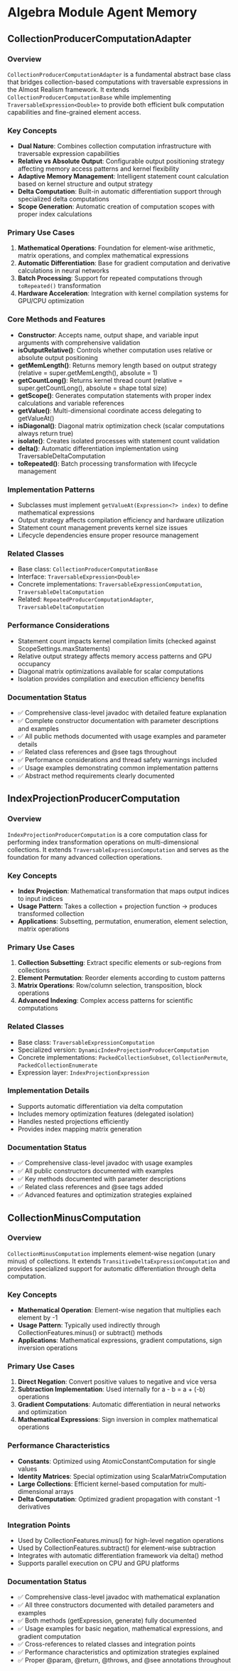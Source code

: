 # Algebra Module Agent Memory

## CollectionProducerComputationAdapter

### Overview
`CollectionProducerComputationAdapter` is a fundamental abstract base class that bridges collection-based computations with traversable expressions in the Almost Realism framework. It extends `CollectionProducerComputationBase` while implementing `TraversableExpression<Double>` to provide both efficient bulk computation capabilities and fine-grained element access.

### Key Concepts
- **Dual Nature**: Combines collection computation infrastructure with traversable expression capabilities
- **Relative vs Absolute Output**: Configurable output positioning strategy affecting memory access patterns and kernel flexibility
- **Adaptive Memory Management**: Intelligent statement count calculation based on kernel structure and output strategy
- **Delta Computation**: Built-in automatic differentiation support through specialized delta computations
- **Scope Generation**: Automatic creation of computation scopes with proper index calculations

### Primary Use Cases
1. **Mathematical Operations**: Foundation for element-wise arithmetic, matrix operations, and complex mathematical expressions
2. **Automatic Differentiation**: Base for gradient computation and derivative calculations in neural networks
3. **Batch Processing**: Support for repeated computations through `toRepeated()` transformation
4. **Hardware Acceleration**: Integration with kernel compilation systems for GPU/CPU optimization

### Core Methods and Features
- **Constructor**: Accepts name, output shape, and variable input arguments with comprehensive validation
- **isOutputRelative()**: Controls whether computation uses relative or absolute output positioning
- **getMemLength()**: Returns memory length based on output strategy (relative = super.getMemLength(), absolute = 1)
- **getCountLong()**: Returns kernel thread count (relative = super.getCountLong(), absolute = shape total size)
- **getScope()**: Generates computation statements with proper index calculations and variable references
- **getValue()**: Multi-dimensional coordinate access delegating to getValueAt()
- **isDiagonal()**: Diagonal matrix optimization check (scalar computations always return true)
- **isolate()**: Creates isolated processes with statement count validation
- **delta()**: Automatic differentiation implementation using TraversableDeltaComputation
- **toRepeated()**: Batch processing transformation with lifecycle management

### Implementation Patterns
- Subclasses must implement `getValueAt(Expression<?> index)` to define mathematical expressions
- Output strategy affects compilation efficiency and hardware utilization
- Statement count management prevents kernel size issues
- Lifecycle dependencies ensure proper resource management

### Related Classes
- Base class: `CollectionProducerComputationBase`
- Interface: `TraversableExpression<Double>`
- Concrete implementations: `TraversableExpressionComputation`, `TraversableDeltaComputation`
- Related: `RepeatedProducerComputationAdapter`, `TraversableDeltaComputation`

### Performance Considerations
- Statement count impacts kernel compilation limits (checked against ScopeSettings.maxStatements)
- Relative output strategy affects memory access patterns and GPU occupancy
- Diagonal matrix optimizations available for scalar computations
- Isolation provides compilation and execution efficiency benefits

### Documentation Status
- ✅ Comprehensive class-level javadoc with detailed feature explanation
- ✅ Complete constructor documentation with parameter descriptions and examples
- ✅ All public methods documented with usage examples and parameter details
- ✅ Related class references and @see tags throughout
- ✅ Performance considerations and thread safety warnings included
- ✅ Usage examples demonstrating common implementation patterns
- ✅ Abstract method requirements clearly documented

## IndexProjectionProducerComputation

### Overview
`IndexProjectionProducerComputation` is a core computation class for performing index transformation operations on multi-dimensional collections. It extends `TraversableExpressionComputation` and serves as the foundation for many advanced collection operations.

### Key Concepts
- **Index Projection**: Mathematical transformation that maps output indices to input indices
- **Usage Pattern**: Takes a collection + projection function → produces transformed collection
- **Applications**: Subsetting, permutation, enumeration, element selection, matrix operations

### Primary Use Cases
1. **Collection Subsetting**: Extract specific elements or sub-regions from collections
2. **Element Permutation**: Reorder elements according to custom patterns  
3. **Matrix Operations**: Row/column selection, transposition, block operations
4. **Advanced Indexing**: Complex access patterns for scientific computations

### Related Classes
- Base class: `TraversableExpressionComputation`
- Specialized version: `DynamicIndexProjectionProducerComputation` 
- Concrete implementations: `PackedCollectionSubset`, `CollectionPermute`, `PackedCollectionEnumerate`
- Expression layer: `IndexProjectionExpression`

### Implementation Details
- Supports automatic differentiation via delta computation
- Includes memory optimization features (delegated isolation)
- Handles nested projections efficiently  
- Provides index mapping matrix generation

### Documentation Status
- ✅ Comprehensive class-level javadoc with usage examples
- ✅ All public constructors documented with examples
- ✅ Key methods documented with parameter descriptions
- ✅ Related class references and @see tags added
- ✅ Advanced features and optimization strategies explained

## CollectionMinusComputation

### Overview
`CollectionMinusComputation` implements element-wise negation (unary minus) of collections. It extends `TransitiveDeltaExpressionComputation` and provides specialized support for automatic differentiation through delta computation.

### Key Concepts
- **Mathematical Operation**: Element-wise negation that multiplies each element by -1
- **Usage Pattern**: Typically used indirectly through CollectionFeatures.minus() or subtract() methods
- **Applications**: Mathematical expressions, gradient computations, sign inversion operations

### Primary Use Cases
1. **Direct Negation**: Convert positive values to negative and vice versa
2. **Subtraction Implementation**: Used internally for a - b = a + (-b) operations
3. **Gradient Computations**: Automatic differentiation in neural networks and optimization
4. **Mathematical Expressions**: Sign inversion in complex mathematical operations

### Performance Characteristics
- **Constants**: Optimized using AtomicConstantComputation for single values
- **Identity Matrices**: Special optimization using ScalarMatrixComputation
- **Large Collections**: Efficient kernel-based computation for multi-dimensional arrays
- **Delta Computation**: Optimized gradient propagation with constant -1 derivatives

### Integration Points
- Used by CollectionFeatures.minus() for high-level negation operations
- Used by CollectionFeatures.subtract() for element-wise subtraction
- Integrates with automatic differentiation framework via delta() method
- Supports parallel execution on CPU and GPU platforms

### Documentation Status
- ✅ Comprehensive class-level javadoc with mathematical explanation
- ✅ All three constructors documented with detailed parameters and examples
- ✅ Both methods (getExpression, generate) fully documented
- ✅ Usage examples for basic negation, mathematical expressions, and gradient computation
- ✅ Cross-references to related classes and integration points
- ✅ Performance characteristics and optimization strategies explained
- ✅ Proper @param, @return, @throws, and @see annotations throughout
